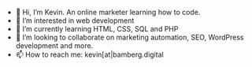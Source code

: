 - 👋 Hi, I’m Kevin. An online marketer learning how to code.
- 👀 I’m interested in web development
- 🌱 I’m currently learning HTML, CSS, SQL and PHP
- 💞️ I’m looking to collaborate on marketing automation, SEO, WordPress development and more.
- 📫 How to reach me: kevin[at|bamberg.digital

<!---
productofberlin/productofberlin is a ✨ special ✨ repository because its `README.md` (this file) appears on your GitHub profile.
You can click the Preview link to take a look at your changes.
--->
